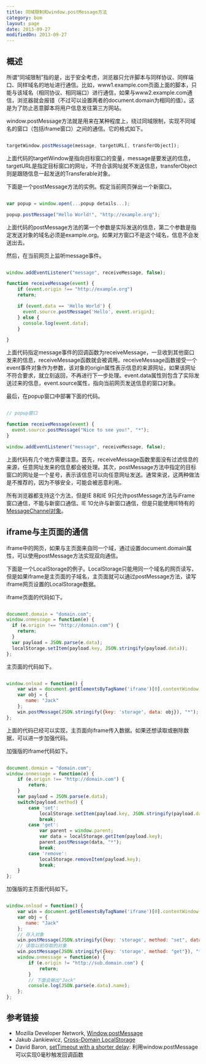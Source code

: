 ```yaml
---
title: 同域限制和window.postMessage方法
category: bom
layout: page
date: 2013-09-27
modifiedOn: 2013-09-27
---
```


## 概述

所谓“同域限制”指的是，出于安全考虑，浏览器只允许脚本与同样协议、同样端口、同样域名的地址进行通信。比如，www1.example.com页面上面的脚本，只能与该域名（相同协议、相同端口）进行通信，如果与www2.example.com通信，浏览器就会报错（不过可以设置两者的document.domain为相同的值）。这是为了防止恶意脚本将用户信息发往第三方网站。

window.postMessage方法就是用来在某种程度上，绕过同域限制，实现不同域名的窗口（包括iframe窗口）之间的通信。它的格式如下。

```javascript

targetWindow.postMessage(message, targetURL[, transferObject]);

```

上面代码的targetWindow是指向目标窗口的变量，message是要发送的信息，targetURL是指定目标窗口的网址，不符合该网址就不发送信息，transferObject则是跟随信息一起发送的Transferable对象。

下面是一个postMessage方法的实例。假定当前网页弹出一个新窗口。

```javascript

var popup = window.open(...popup details...);

popup.postMessage("Hello World!", "http://example.org");

```

上面代码的postMessage方法的第一个参数是实际发送的信息，第二个参数是指定发送对象的域名必须是example.org。如果对方窗口不是这个域名，信息不会发送出去。

然后，在当前网页上监听message事件。

```javascript

window.addEventListener("message", receiveMessage, false);

function receiveMessage(event) {
	if (event.origin !== "http://example.org")
    return;

	if (event.data == 'Hello World') {
      event.source.postMessage('Hello', event.origin);
    } else {
      console.log(event.data);
    }

}

```

上面代码指定message事件的回调函数为receiveMessage，一旦收到其他窗口发来的信息，receiveMessage函数就会被调用。receiveMessage函数接受一个event事件对象作为参数，该对象的origin属性表示信息的来源网址，如果该网址不符合要求，就立刻返回，不再进行下一步处理。event.data属性则包含了实际发送过来的信息，event.source属性，指向当前网页发送信息的窗口对象。

最后，在popup窗口中部署下面的代码。

```javascript

// popup窗口

function receiveMessage(event) {
  event.source.postMessage("Nice to see you!", "*");
}

window.addEventListener("message", receiveMessage, false);

```

上面代码有几个地方需要注意。首先，receiveMessage函数里面没有过滤信息的来源，任意网址发来的信息都会被处理。其次，postMessage方法中指定的目标窗口的网址是一个星号，表示该信息可以向任意网址发送。通常来说，这两种做法是不推荐的，因为不够安全，可能会被恶意利用。

所有浏览器都支持这个方法，但是IE 8和IE 9只允许postMessage方法与iFrame窗口通信，不能与新窗口通信。IE 10允许与新窗口通信，但是只能使用IE特有的[MessageChannel对象](http://msdn.microsoft.com/en-us/library/windows/apps/hh441303.aspx)。

## iframe与主页面的通信

iframe中的网页，如果与主页面来自同一个域，通过设置document.domain属性，可以使用postMessage方法实现双向通信。

下面是一个LocalStorage的例子。LocalStorage只能用同一个域名的网页读写，但是如果iframe是主页面的子域名，主页面就可以通过postMessage方法，读写iframe网页设置的LocalStorage数据。

iframe页面的代码如下。

```javascript

document.domain = "domain.com";
window.onmessage = function(e) {
  if (e.origin !== "http://domain.com") {
    return;
  }
  var payload = JSON.parse(e.data);
  localStorage.setItem(payload.key, JSON.stringify(payload.data));
};

```

主页面的代码如下。

```javascript

window.onload = function() {
    var win = document.getElementsByTagName('iframe')[0].contentWindow;
    var obj = {
       name: "Jack"
    };
    win.postMessage(JSON.stringify({key: 'storage', data: obj}), "*");
};

```

上面的代码已经可以实现，主页面向iframe传入数据。如果还想读取或删除数据，可以进一步加强代码。

加强版的iframe代码如下。

```javascript

document.domain = "domain.com";
window.onmessage = function(e) {
    if (e.origin !== "http://domain.com") {
        return;
    }
    var payload = JSON.parse(e.data);
    switch(payload.method) {
        case 'set':
            localStorage.setItem(payload.key, JSON.stringify(payload.data));
            break;
        case 'get':
            var parent = window.parent;
            var data = localStorage.getItem(payload.key);
            parent.postMessage(data, "*");
            break;
        case 'remove':
            localStorage.removeItem(payload.key);
            break;
    }
};

```

加强版的主页面代码如下。

```javascript

window.onload = function() {
    var win = document.getElementsByTagName('iframe')[0].contentWindow;
    var obj = {
       name: "Jack"
    };
    // 存入对象
    win.postMessage(JSON.stringify({key: 'storage', method: "set", data: obj}), "*");
    // 读取以前存取的对象
    win.postMessage(JSON.stringify({key: 'storage', method: "get"}), "*");
    window.onmessage = function(e) {
        if (e.origin != "http://sub.domain.com") {
            return;
        }
        // 下面会输出"Jack"
        console.log(JSON.parse(e.data).name);
    };
};

```

## 参考链接

- Mozilla Developer Network, [Window.postMessage](https://developer.mozilla.org/en-US/docs/Web/API/window.postMessage)
- Jakub Jankiewicz, [Cross-Domain LocalStorage](http://jcubic.wordpress.com/2014/06/20/cross-domain-localstorage/)
- David Baron, [setTimeout with a shorter delay](http://dbaron.org/log/20100309-faster-timeouts): 利用window.postMessage可以实现0毫秒触发回调函数
